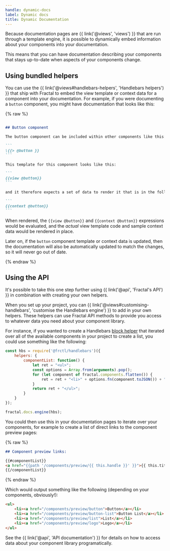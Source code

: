 ```yaml
---
handle: dynamic-docs
label: Dynamic docs
title: Dynamic Documentation
---
```


Because documentation pages are {{ link('@views', 'views') }} that are run through a template engine, it is possible to dynamically embed information about your components into your documentation.

This means that you can have documentation describing your components that stays up-to-date when aspects of your components change.

## Using bundled helpers

You can use the {{ link('@views#handlebars-helpers', 'Handlebars helpers') }} that ship with Fractal to embed the view template or context data for a component into your documentation. For example, if you were documenting a `button` component, you might have documentation that looks like this:

{% raw %}
````markdown

## Button component

The button component can be included within other components like this:

```
\{{> @button }}
```

This template for this component looks like this:

```
{{view @button}}
```

and it therefore expects a set of data to render it that is in the following format:

```
{{context @button}}
```

````



When rendered, the `{{view @button}}` and `{{context @button}}` expressions would be evaluated, and the _actual_ view template code and sample context data would be rendered in place.

Later on, if the `button` component template or context data is updated, then the documentation will also be automatically updated to match the changes, so it will never go out of date.

{% endraw %}

## Using the API

It's possible to take this one step further using {{ link('@api', 'Fractal\'s API') }} in combination with creating your own helpers.

When you set up your project, you can {{ link('@views#customising-handlebars', 'customise the Handlebars engine') }} to add in your own helpers. These helpers can use Fractal API methods to provide you access to whatever data you need about your component library.

For instance, if you wanted to create a Handlebars [block helper](http://handlebarsjs.com/block_helpers.html) that iterated over all of the available components in your project to create a list, you could use something like the following:

```js
const hbs = require('@frctl/handlebars')({
    helpers: {
        componentList: function() {
            let ret = "<ul>";
            const options = Array.from(arguments).pop();
            for (let component of fractal.components.flatten()) {
                ret = ret + "<li>" + options.fn(component.toJSON()) + "</li>";
            }
            return ret + "</ul>";
        }
    }
});

fractal.docs.engine(hbs);
```

You could then use this in your documentation pages to iterate over your components, for example to create a list of direct links to the component preview pages:

{% raw %}

```markdown
## Component preview links:

{{#componentList}}
<a href="{{path '/components/preview/{{ this.handle }}' }}">{{ this.title }}</a>
{{/componentList}}
```
{% endraw %}

Which would output something like the following (depending on your components, obviously!):

```html
<ul>
    <li><a href="/components/preview/button">Button</a></li>
    <li><a href="/components/preview/button-list">Button List</a></li>
    <li><a href="/components/preview/list">List</a></li>
    <li><a href="/components/preview/logo">Logo</a></li>
</ul>
```

See the {{ link('@api', 'API documentation') }} for details on how to access data about your component library programatically.
